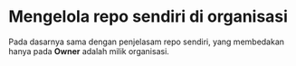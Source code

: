 # Mengelola repo sendiri di organisasi
Pada dasarnya sama dengan penjelasam repo sendiri, yang membedakan hanya pada **Owner** adalah milik organisasi.